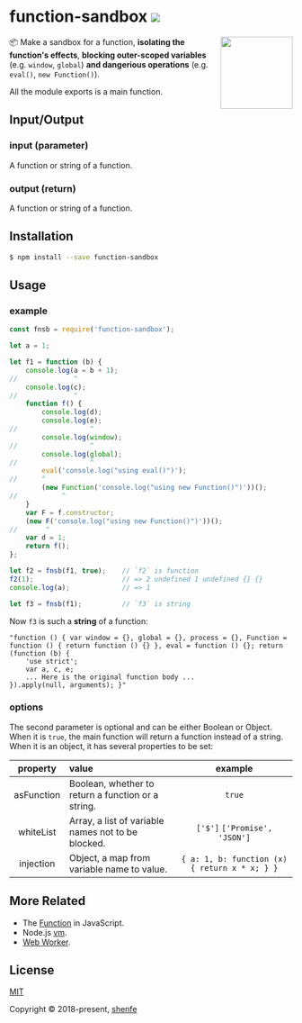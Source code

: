 # function-sandbox <a href="https://www.npmjs.com/package/function-sandbox"><img src="https://img.shields.io/npm/v/function-sandbox.svg"></a>

<img align="right" height="128" src="https://raw.githubusercontent.com/shenfe/function-sandbox/master/readme_assets/figure-before.png">

📦 Make a sandbox for a function, **isolating the function's effects**, **blocking outer-scoped variables** (e.g. `window`, `global`) **and dangerious operations** (e.g. `eval()`, `new Function()`).

All the module exports is a main function.

## Input/Output

### input (parameter)

A function or string of a function.

### output (return)

A function or string of a function.

## Installation

```bash
$ npm install --save function-sandbox
```

## Usage

### example

```js
const fnsb = require('function-sandbox');

let a = 1;

let f1 = function (b) {
    console.log(a = b + 1);
//              ^
    console.log(c);
//              ^
    function f() {
        console.log(d);
        console.log(e);
//                  ^
        console.log(window);
//                  ^
        console.log(global);
//                  ^
        eval('console.log("using eval()")');
//      ^
        (new Function('console.log("using new Function()")'))();
//           ^
    }
    var F = f.constructor;
    (new F('console.log("using new Function()")'))();
//       ^
    var d = 1;
    return f();
};

let f2 = fnsb(f1, true);    // `f2` is function
f2(1);                      // => 2 undefined 1 undefined {} {}
console.log(a);             // => 1

let f3 = fnsb(f1);          // `f3` is string
```

Now `f3` is such a **string** of a function:

```
"function () { var window = {}, global = {}, process = {}, Function = function () { return function () {} }, eval = function () {}; return (function (b) {
    'use strict';
    var a, c, e;
    ... Here is the original function body ...
}).apply(null, arguments); }"
```

### options

The second parameter is optional and can be either Boolean or Object. When it is `true`, the main function will return a function instead of a string. When it is an object, it has several properties to be set:

| property | value | example |
| :---: | :--- | :---: |
| asFunction | Boolean, whether to return a function or a string. | `true` |
| whiteList | Array, a list of variable names not to be blocked. | `['$']` `['Promise', 'JSON']` |
| injection | Object, a map from variable name to value. | `{ a: 1, b: function (x) { return x * x; } }` |

## More Related

* The [Function](http://www.ecma-international.org/ecma-262/5.1/#sec-15.3.2) in JavaScript.
* Node.js [vm](https://nodejs.org/api/vm.html).
* [Web Worker](https://developer.mozilla.org/en-US/docs/Web/API/Web_Workers_API).

## License

[MIT](http://opensource.org/licenses/MIT)

Copyright © 2018-present, [shenfe](https://github.com/shenfe)
